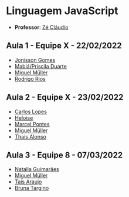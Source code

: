 # **Linguagem JavaScript**

- **Professor**: [Zé Cláudio](https://www.linkedin.com/in/jose-claudio/) 

## **Aula 1 - Equipe X - 22/02/2022**
- [Jonisson Gomes](https://github.com/JonissonGomes)
- [Mabiá/Priscila Duarte](https://github.com/prisciladuarte)
- [Miguel Müller](https://github.com/miguelsmuller)
- [Rodrigo Rios](https://github.com/Rodrigo-Rios)

## **Aula 2 - Equipe X - 23/02/2022**
- [Carlos Lopes]()
- [Heloise](https://github.com/Heloisemeirelles)
- [Marcel Pontes](https://github.com/mfnp14)
- [Miguel Müller](https://github.com/miguelsmuller)
- [Thais Alonso](https://github.com/buchevitss)

## **Aula 3 - Equipe 8 - 07/03/2022**
- [Natalia Guimarães](https://github.com/guimaraesnatalia)
- [Miguel Müller](https://github.com/miguelsmuller)
- [Tais Araujo](https://github.com/taisjjorge)
- [Bruna Targino](https://github.com/targ1no)